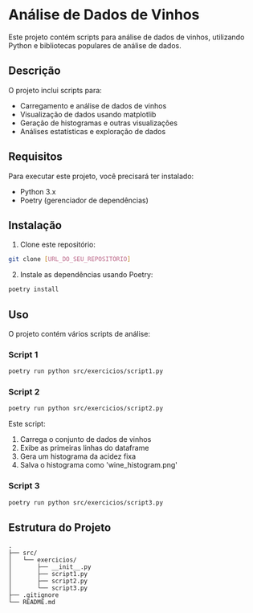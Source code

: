 # Análise de Dados de Vinhos

Este projeto contém scripts para análise de dados de vinhos, utilizando Python e bibliotecas populares de análise de dados.

## Descrição

O projeto inclui scripts para:

- Carregamento e análise de dados de vinhos
- Visualização de dados usando matplotlib
- Geração de histogramas e outras visualizações
- Análises estatísticas e exploração de dados

## Requisitos

Para executar este projeto, você precisará ter instalado:

- Python 3.x
- Poetry (gerenciador de dependências)

## Instalação

1. Clone este repositório:

```bash
git clone [URL_DO_SEU_REPOSITÓRIO]
```

2. Instale as dependências usando Poetry:

```bash
poetry install
```

## Uso

O projeto contém vários scripts de análise:

### Script 1

```bash
poetry run python src/exercicios/script1.py
```

### Script 2

```bash
poetry run python src/exercicios/script2.py
```

Este script:

1. Carrega o conjunto de dados de vinhos
2. Exibe as primeiras linhas do dataframe
3. Gera um histograma da acidez fixa
4. Salva o histograma como 'wine_histogram.png'

### Script 3

```bash
poetry run python src/exercicios/script3.py
```

## Estrutura do Projeto

```
.
├── src/
│   └── exercicios/
│       ├── __init__.py
│       ├── script1.py
│       ├── script2.py
│       └── script3.py
├── .gitignore
└── README.md
```
